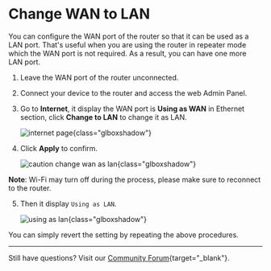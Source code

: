 # Change WAN to LAN

You can configure the WAN port of the router so that it can be used as a LAN port. That's useful when you are using the router in repeater mode which the WAN port is not required. As a result, you can have one more LAN port.

1. Leave the WAN port of the router unconnected.

2. Connect your device to the router and access the web Admin Panel.

3. Go to **Internet**, it display the WAN port is **Using as WAN** in Ethernet section, click **Change to LAN** to change it as LAN.

	![internet page](https://static.gl-inet.com/docs/router/en/4/tutorials/change_wan_to_lan/ethernet_no_cable.png){class="glboxshadow"}

4. Click **Apply** to confirm.

	![caution change wan as lan](https://static.gl-inet.com/docs/router/en/4/tutorials/change_wan_to_lan/ethernet_change_to_lan_caution.png){class="glboxshadow"}

  **Note**: Wi-Fi may turn off during the process, please make sure to reconnect to the router.

5. Then it display `Using as LAN`.

	![using as lan](https://static.gl-inet.com/docs/router/en/4/tutorials/change_wan_to_lan/ethernet_using_as_lan.png){class="glboxshadow"}

You can simply revert the setting by repeating the above procedures.

---

Still have questions? Visit our [Community Forum](https://forum.gl-inet.com){target="_blank"}.
